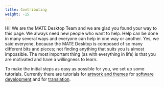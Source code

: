 ```yaml
---
title: Contributing
weight: -15
---
```


Hi! We are the MATE Desktop Team and we are glad you found your way to this page. We always need new people who want to help. Help can be done in many several ways and everyone can help in one way or another. Yes, we said everyone, because the MATE Desktop is composed of so many different bits and pieces; not finding anything that suits you is almost impossible. The most important thing (as with everything in life) is that you are motivated and have a willingness to learn.

To make the initial steps as easy as possible for you, we set up some tutorials. Currently there are tutorials for [artwork and themes](/tutorials/artwork-and-themes/getting-started/) for [software development](/tutorials/software-development/getting-started/) and for [translation](/tutorials/translation/getting-started/).


